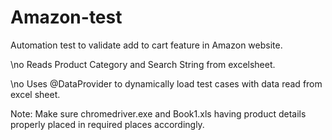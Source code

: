 # Amazon-test
Automation test to validate add to cart feature in Amazon website.
  
  \no Reads Product Category and Search String from excelsheet.
  
  \no Uses @DataProvider to dynamically load test cases with data read from excel sheet.
  
  Note: Make sure chromedriver.exe and Book1.xls having product details properly placed in required places accordingly.

